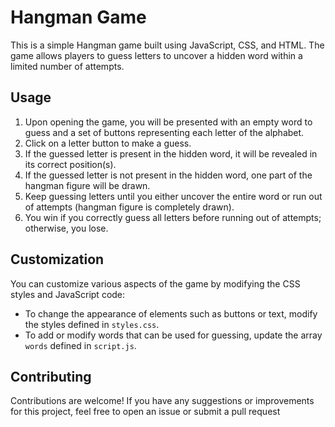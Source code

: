 # Hangman Game

This is a simple Hangman game built using JavaScript, CSS, and HTML. The game allows players to guess letters to uncover a hidden word within a limited number of attempts.



## Usage

1. Upon opening the game, you will be presented with an empty word to guess and a set of buttons representing each letter of the alphabet.
2. Click on a letter button to make a guess.
3. If the guessed letter is present in the hidden word, it will be revealed in its correct position(s).
4. If the guessed letter is not present in the hidden word, one part of the hangman figure will be drawn.
5. Keep guessing letters until you either uncover the entire word or run out of attempts (hangman figure is completely drawn).
6. You win if you correctly guess all letters before running out of attempts; otherwise, you lose.

## Customization

You can customize various aspects of the game by modifying the CSS styles and JavaScript code:

- To change the appearance of elements such as buttons or text, modify the styles defined in `styles.css`.
- To add or modify words that can be used for guessing, update the array `words` defined in `script.js`.

## Contributing

Contributions are welcome! If you have any suggestions or improvements for this project, feel free to open an issue or submit a pull request
